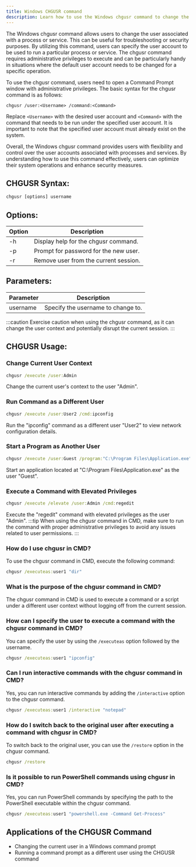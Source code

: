 ```yaml
---
title: Windows CHGUSR command
description: Learn how to use the Windows chgusr command to change the user associated with a process or service.
---
```


The Windows chgusr command allows users to change the user associated with a process or service. This can be useful for troubleshooting or security purposes. By utilizing this command, users can specify the user account to be used to run a particular process or service. The chgusr command requires administrative privileges to execute and can be particularly handy in situations where the default user account needs to be changed for a specific operation.

To use the chgusr command, users need to open a Command Prompt window with administrative privileges. The basic syntax for the chgusr command is as follows:

```
chgusr /user:<Username> /command:<Command>
```

Replace `<Username>` with the desired user account and `<Command>` with the command that needs to be run under the specified user account. It is important to note that the specified user account must already exist on the system.

Overall, the Windows chgusr command provides users with flexibility and control over the user accounts associated with processes and services. By understanding how to use this command effectively, users can optimize their system operations and enhance security measures.
## CHGUSR Syntax:
```cmd
chgusr [options] username
```
## Options:
| Option   | Description                             |
|----------|-----------------------------------------|
| -h       | Display help for the chgusr command.    |
| -p       | Prompt for password for the new user.   |
| -r       | Remove user from the current session.   |

## Parameters:
| Parameter | Description                                  |
|-----------|----------------------------------------------|
| username  | Specify the username to change to.           |

:::caution
Exercise caution when using the chgusr command, as it can change the user context and potentially disrupt the current session.
:::
## CHGUSR Usage:
### Change Current User Context
```cmd
chgusr /execute /user:Admin
```
Change the current user's context to the user "Admin".

### Run Command as a Different User
```cmd
chgusr /execute /user:User2 /cmd:ipconfig
```
Run the "ipconfig" command as a different user "User2" to view network configuration details.

### Start a Program as Another User
```cmd
chgusr /execute /user:Guest /program:"C:\Program Files\Application.exe"
```
Start an application located at "C:\Program Files\Application.exe" as the user "Guest".

### Execute a Command with Elevated Privileges
```cmd
chgusr /execute /elevate /user:Admin /cmd:regedit
```
Execute the "regedit" command with elevated privileges as the user "Admin".
:::tip
When using the chgusr command in CMD, make sure to run the command with proper administrative privileges to avoid any issues related to user permissions.
:::

### How do I use chgusr in CMD?
To use the chgusr command in CMD, execute the following command:
```cmd
chgusr /executeas:user1 "dir"
```

### What is the purpose of the chgusr command in CMD?
The chgusr command in CMD is used to execute a command or a script under a different user context without logging off from the current session.

### How can I specify the user to execute a command with the chgusr command in CMD?
You can specify the user by using the `/executeas` option followed by the username. 
```cmd
chgusr /executeas:user1 "ipconfig"
```

### Can I run interactive commands with the chgusr command in CMD?
Yes, you can run interactive commands by adding the `/interactive` option to the chgusr command.
```cmd
chgusr /executeas:user1 /interactive "notepad"
```

### How do I switch back to the original user after executing a command with chgusr in CMD?
To switch back to the original user, you can use the `/restore` option in the chgusr command.
```cmd
chgusr /restore
```

### Is it possible to run PowerShell commands using chgusr in CMD?
Yes, you can run PowerShell commands by specifying the path to the PowerShell executable within the chgusr command.
```cmd
chgusr /executeas:user1 "powershell.exe -Command Get-Process"
```

## Applications of the CHGUSR Command

- Changing the current user in a Windows command prompt
- Running a command prompt as a different user using the CHGUSR command
